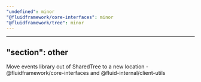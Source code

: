 ```yaml
---
"undefined": minor
"@fluidframework/core-interfaces": minor
"@fluidframework/tree": minor
---
```

---
"section": other
---

Move events library out of SharedTree to a new location - @fluidframework/core-interfaces and @fluid-internal/client-utils

